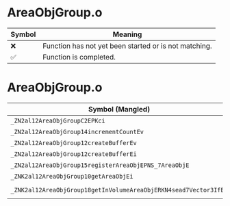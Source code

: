# AreaObjGroup.o
| Symbol | Meaning 
| ------------- | ------------- 
| :x: | Function has not yet been started or is not matching. 
| :white_check_mark: | Function is completed. 


# AreaObjGroup.o
| Symbol (Mangled) | Symbol (Demangled) | Decompiled? |
| ------------- |  ------------- | ------------- |
| `_ZN2al12AreaObjGroupC2EPKci` | `al::AreaObjGroup::AreaObjGroup(char const*,int)` | :white_check_mark: |
| `_ZN2al12AreaObjGroup14incrementCountEv` | `al::AreaObjGroup::incrementCount(void)` | :white_check_mark: |
| `_ZN2al12AreaObjGroup12createBufferEv` | `al::AreaObjGroup::createBuffer(void)` | :white_check_mark: |
| `_ZN2al12AreaObjGroup12createBufferEi` | `al::AreaObjGroup::createBuffer(int)` | :white_check_mark: |
| `_ZN2al12AreaObjGroup15registerAreaObjEPNS_7AreaObjE` | `al::AreaObjGroup::registerAreaObj(al::AreaObj *)` | :white_check_mark: |
| `_ZNK2al12AreaObjGroup10getAreaObjEi` | `al::AreaObjGroup::getAreaObj(int)const` | :white_check_mark: |
| `_ZNK2al12AreaObjGroup18getInVolumeAreaObjERKN4sead7Vector3IfEE` | `al::AreaObjGroup::getInVolumeAreaObj(sead::Vector3<float> const&)const` | :white_check_mark: |
